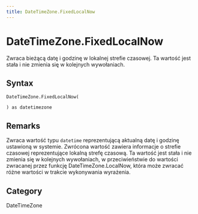 ```yaml
---
title: DateTimeZone.FixedLocalNow
---
```


# DateTimeZone.FixedLocalNow


Zwraca bieżącą datę i godzinę w lokalnej strefie czasowej. Ta wartość jest stała i nie zmienia się w kolejnych wywołaniach.


## Syntax

```powerquery
DateTimeZone.FixedLocalNow(

) as datetimezone
```


## Remarks

Zwraca wartość typu <code>datetime</code> reprezentującą aktualną datę i godzinę ustawioną w systemie. Zwrócona wartość zawiera informacje o strefie czasowej reprezentujące lokalną strefę czasową. Ta wartość jest stała i nie zmienia się w kolejnych wywołaniach, w przeciwieństwie do wartości zwracanej przez funkcję DateTimeZone.LocalNow, która może zwracać różne wartości w trakcie wykonywania wyrażenia.



## Category
DateTimeZone
